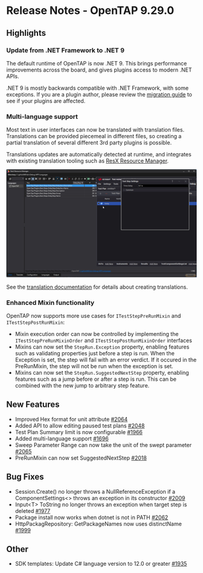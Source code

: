 Release Notes - OpenTAP 9.29.0 
 ============= 

Highlights
 ---------

### Update from .NET Framework to .NET 9

The default runtime of OpenTAP is now .NET 9. This brings performance
improvements across the board, and gives plugins access to modern .NET APIs.

.NET 9 is mostly backwards compatible with .NET Framework, with some
exceptions. If you are a plugin author, please review the [migration
guide](https://doc.opentap.io/Developer%20Guide/Migrating%20to%20.NET%209/Readme.html)
to see if your plugins are affected.

### Multi-language support

Most text in user interfaces can now be translated with translation files.
Translations can be provided piecemeal in different files, so creating a
partial translation of several different 3rd party plugins is possible.

Translations updates are automatically detected at runtime, and integrates with
existing translation tooling such as [ResX Resource Manager](https://github.com/dotnet/ResXResourceManager).

![Live Translation](live-translation-demo.gif)

See the [translation
documentation](https://doc.opentap.io/Developer%20Guide/Translating/Readme.html)
for details about creating translations.

### Enhanced Mixin functionality

OpenTAP now supports more use cases for `ITestStepPreRunMixin` and
`ITestStepPostRunMixin`:

* Mixin execution order can now be controlled by implementing the
  `ITestStepPreRunMixinOrder` and `ITestStepPostRunMixinOrder` interfaces
* Mixins can now set the `StepRun.Exception` property, enabling features such as validating properties just before a step is run. When the Exception is set, the step will fail with an error verdict. If it occured in the PreRunMixin, the step will not be run when the exception is set.
* Mixins can now set the `StepRun.SuggestedNextStep` property, enabling features such as a jump before or after a step is run. This can be combined with the new jump to arbitrary step feature.

New Features
 ------- 

- Improved Hex format for unit attribute [#2064](https://github.com/opentap/opentap/issues/2064)
- Added API to allow editing paused test plans [#2048](https://github.com/opentap/opentap/issues/2048)
- Test Plan Summary limit is now configurable [#1966](https://github.com/opentap/opentap/issues/1966)
- Added multi-language support [#1696](https://github.com/opentap/opentap/issues/1696)
- Sweep Parameter Range can now take the unit of the swept parameter [#2065](https://github.com/opentap/opentap/issues/2065)
- PreRunMixin can now set SuggestedNextStep [#2018](https://github.com/opentap/opentap/issues/2018)


Bug Fixes 
 ------- 

- Session.Create() no longer throws a NullReferenceException if a ComponentSettings<> throws an exception in its constructor [#2009](https://github.com/opentap/opentap/issues/2009)
- Input&lt;T&gt; ToString no longer throws an exception when target step is deleted [#1977](https://github.com/opentap/opentap/issues/1977)
- Package install now works when dotnet is not in PATH [#2062](https://github.com/opentap/opentap/issues/2062)
- HttpPackagRepository: GetPackageNames now uses distinctName [#1999](https://github.com/opentap/opentap/issues/1999)


Other 
 ------- 

- SDK templates: Update  C# language version to 12.0 or greater [#1935](https://github.com/opentap/opentap/issues/1935)

